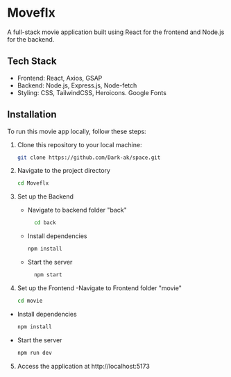 # Moveflx

A full-stack movie application built using React for the frontend and Node.js for the backend.

## Tech Stack

- Frontend: React, Axios, GSAP
- Backend: Node.js, Express.js, Node-fetch
- Styling: CSS, TailwindCSS, Heroicons. Google Fonts

## Installation

To run this movie app locally, follow these steps:

1. Clone this repository to your local machine:

   ```bash
   git clone https://github.com/Dark-ak/space.git

2. Navigate to the project directory
   ```bash
   cd Moveflx
3. Set up the Backend
     - Navigate to backend folder "back"
       ```bash
         cd back
      - Install dependencies
        ```bash
        npm install
      - Start the server
        ```bash
          npm start

4. Set up the Frontend
   -Navigate to Frontend folder "movie"
     ```bash
     cd movie
  - Install dependencies
    ```bash
    npm install
  - Start the server
    ```bash
    npm run dev

5. Access the application at http://localhost:5173
      
   
